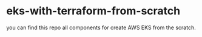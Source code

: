 # eks-with-terraform-from-scratch

you can find this repo all components for create AWS EKS from the scratch.
